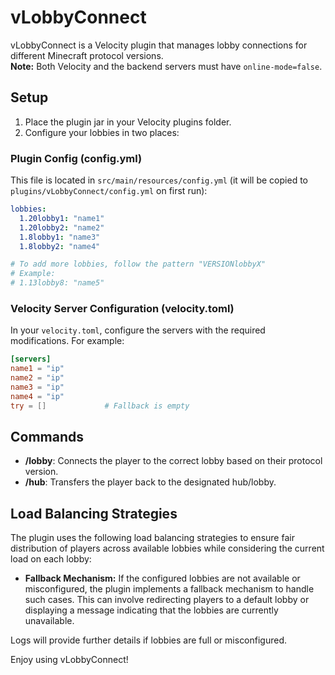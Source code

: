 # vLobbyConnect

vLobbyConnect is a Velocity plugin that manages lobby connections for different Minecraft protocol versions.  
**Note:** Both Velocity and the backend servers must have `online-mode=false`.

## Setup

1. Place the plugin jar in your Velocity plugins folder.
2. Configure your lobbies in two places:

### Plugin Config (config.yml)
This file is located in `src/main/resources/config.yml` (it will be copied to `plugins/vLobbyConnect/config.yml` on first run):

```yaml
lobbies:
  1.20lobby1: "name1"
  1.20lobby2: "name2"
  1.8lobby1: "name3"
  1.8lobby2: "name4"

# To add more lobbies, follow the pattern "VERSIONlobbyX"
# Example:
# 1.13lobby8: "name5"
```

### Velocity Server Configuration (velocity.toml)
In your `velocity.toml`, configure the servers with the required modifications. For example:

```toml
[servers]
name1 = "ip"
name2 = "ip"
name3 = "ip"
name4 = "ip"
try = []             # Fallback is empty
```

## Commands

- **/lobby**: Connects the player to the correct lobby based on their protocol version.
- **/hub**: Transfers the player back to the designated hub/lobby.

## Load Balancing Strategies

The plugin uses the following load balancing strategies to ensure fair distribution of players across available lobbies while considering the current load on each lobby:

- **Fallback Mechanism:** If the configured lobbies are not available or misconfigured, the plugin implements a fallback mechanism to handle such cases. This can involve redirecting players to a default lobby or displaying a message indicating that the lobbies are currently unavailable.

Logs will provide further details if lobbies are full or misconfigured.

Enjoy using vLobbyConnect!